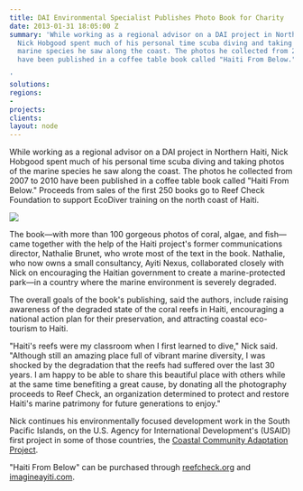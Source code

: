 ```yaml
---
title: DAI Environmental Specialist Publishes Photo Book for Charity
date: 2013-01-31 18:05:00 Z
summary: 'While working as a regional advisor on a DAI project in Northern Haiti,
  Nick Hobgood spent much of his personal time scuba diving and taking photos of the
  marine species he saw along the coast. The photos he collected from 2007 to 2010
  have been published in a coffee table book called "Haiti From Below."

'
solutions: 
regions:
- 
projects: 
clients: 
layout: node
---
```


While working as a regional advisor on a DAI project in Northern Haiti, Nick Hobgood spent much of his personal time scuba diving and taking photos of the marine species he saw along the coast. The photos he collected from 2007 to 2010 have been published in a coffee table book called "Haiti From Below." Proceeds from sales of the first 250 books go to Reef Check Foundation to support EcoDiver training on the north coast of Haiti.

![][1]

The book—with more than 100 gorgeous photos of coral, algae, and fish—came together with the help of the Haiti project's former communications director, Nathalie Brunet, who wrote most of the text in the book. Nathalie, who now owns a small consultancy, Ayiti Nexus, collaborated closely with Nick on encouraging the Haitian government to create a marine-protected park—in a country where the marine environment is severely degraded.

The overall goals of the book's publishing, said the authors, include raising awareness of the degraded state of the coral reefs in Haiti, encouraging a national action plan for their preservation, and attracting coastal eco-tourism to Haiti.

"Haiti's reefs were my classroom when I first learned to dive," Nick said. "Although still an amazing place full of vibrant marine diversity, I was shocked by the degradation that the reefs had suffered over the last 30 years. I am happy to be able to share this beautiful place with others while at the same time benefiting a great cause, by donating all the photography proceeds to Reef Check, an organization determined to protect and restore Haiti's marine patrimony for future generations to enjoy."

Nick continues his environmentally focused development work in the South Pacific Islands, on the U.S. Agency for International Development's (USAID) first project in some of those countries, the [Coastal Community Adaptation Project][3].

"Haiti From Below" can be purchased through [reefcheck.org][4] and [imagineayiti.com][5].

[1]: /assets/images/news/Haiti-From-Below-cover--copy.jpg
[3]: /our-work/projects/south-pacific-islands-coastal-community-adaptation-project-c-cap
[4]: http://reefcheck.org/store/detail.php?pid=578&cid=5
[5]: http://imagineayiti.com/p897698999/h5196b1a0#h5196b1a0
